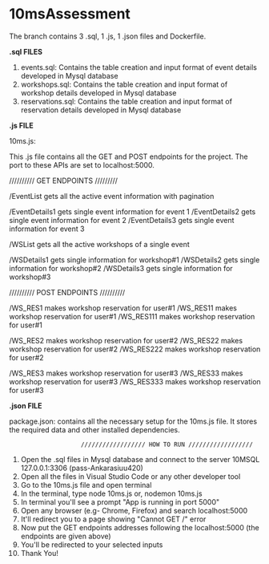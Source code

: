 # 10msAssessment

The branch contains 3 .sql, 1 .js, 1 .json files and Dockerfile.

**.sql FILES**

1. events.sql: Contains the table creation and input format of event details developed in Mysql database
2. workshops.sql: Contains the table creation and input format of workshop details developed in Mysql database
3. reservations.sql: Contains the table creation and input format of reservation details developed in Mysql database


**.js FILE**

10ms.js:

This .js file contains all the GET and POST endpoints for the project. The port to these APIs are set to localhost:5000.

////////// GET ENDPOINTS /////////

/EventList gets all the active event information with pagination

/EventDetails1 gets single event information for event 1
/EventDetails2 gets single event information for event 2
/EventDetails3 gets single event information for event 3

/WSList gets all the active workshops of a single event 

/WSDetails1 gets single information for workshop#1
/WSDetails2 gets single information for workshop#2
/WSDetails3 gets single information for workshop#3

////////// POST ENDPOINTS //////////

/WS_RES1 makes workshop reservation for user#1 
/WS_RES11 makes workshop reservation for user#1 
/WS_RES111 makes workshop reservation for user#1 

/WS_RES2 makes workshop reservation for user#2 
/WS_RES22 makes workshop reservation for user#2
/WS_RES222 makes workshop reservation for user#2

/WS_RES3 makes workshop reservation for user#3
/WS_RES33 makes workshop reservation for user#3
/WS_RES333 makes workshop reservation for user#3

**.json FILE**

package.json: contains all the necessary setup for the 10ms.js file. It stores the required data and other installed dependencies. 


                        ////////////////// HOW TO RUN //////////////////
                        
1. Open the .sql files in Mysql database and connect to the server 10MSQL 127.0.0.1:3306 (pass-Ankarasiuu420)
2. Open all the files in Visual Studio Code or any other developer tool
3. Go to the 10ms.js file and open terminal
4. In the terminal, type node 10ms.js or, nodemon 10ms.js
5. In terminal you'll see a prompt "App is running in port 5000"
6. Open any browser (e.g- Chrome, Firefox) and search localhost:5000
7. It'll redirect you to a page showing "Cannot GET /" error
8. Now put the GET endpoints addresses following the localhost:5000 (the endpoints are given above)
9. You'll be redirected to your selected inputs 
10. Thank You!
